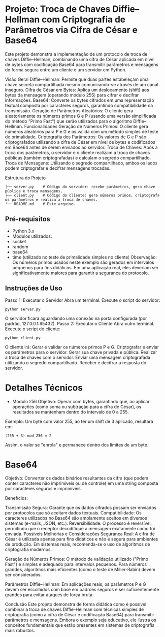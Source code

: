 # Projeto: Troca de Chaves Diffie–Hellman com Criptografia de Parâmetros via Cifra de César e Base64

Este projeto demonstra a implementação de um protocolo de troca de chaves Diffie–Hellman, combinando uma cifra de César aplicada em nível de bytes com codificação Base64 para transmitir parâmetros e mensagens de forma segura entre um cliente e um servidor em Python.

Visão Geral
Diffie–Hellman: Permite que duas partes estabeleçam uma chave secreta compartilhada mesmo comunicando-se através de um canal inseguro.
Cifra de César em Bytes: Aplica um deslocamento (shift) aos bytes da mensagem (operando módulo 256) para cifrar e decifrar informações.
Base64: Converte os bytes cifrados em uma representação textual composta por caracteres seguros, garantindo compatibilidade na transmissão.
Geração de Parâmetros Aleatórios: O cliente gera aleatoriamente os números primos G e P (usando uma versão simplificada do método "Primo Fast") que serão utilizados para o algoritmo Diffie–Hellman.
Funcionalidades
Geração de Números Primos: O cliente gera números aleatórios para P e G e os valida com um método simples de teste de primalidade.
Criptografia dos Parâmetros: Os valores de G e P são criptografados utilizando a cifra de César em nível de bytes e codificados em Base64 antes de serem enviados ao servidor.
Troca de Chaves: Após a troca dos parâmetros, o servidor e o cliente realizam a troca de chaves públicas (também criptografadas) e calculam o segredo compartilhado.
Troca de Mensagens: Utilizando o segredo compartilhado, ambos os lados podem criptografar e decifrar mensagens trocadas.

Estrutura do Projeto
```
├── server.py    # Código do servidor: recebe parâmetros, gera chave pública e troca mensagens.
├── client.py    # Código do cliente: gera números primos, criptografa os parâmetros e realiza a troca de chaves.
└── README.md    # Este arquivo.
```

## Pré-requisitos
- Python 3.x
- Módulos utilizados:
- socket
- random
- base64
- time (utilizado no teste de primalidade simples no cliente)
Observação: Os números primos usados neste exemplo são gerados em intervalos pequenos para fins didáticos. Em uma aplicação real, eles deveriam ser significativamente maiores para garantir a segurança do protocolo.

## Instruções de Uso
Passo 1: Executar o Servidor
Abra um terminal.
Execute o script do servidor:

```
python server.py
```
O servidor ficará aguardando uma conexão na porta configurada (por padrão, 127.0.0.1:65432).
Passo 2: Executar o Cliente
Abra outro terminal.
Execute o script do cliente:
```
python client.py
```
O cliente irá:
Gerar e validar os números primos P e G.
Criptografar e enviar os parâmetros para o servidor.
Gerar sua chave privada e pública.
Realizar a troca de chaves com o servidor.
Enviar uma mensagem criptografada utilizando o segredo compartilhado.
Receber e decifrar a resposta do servidor.
# Detalhes Técnicos
- Módulo 256
Objetivo:
Operar com bytes, garantindo que, ao aplicar operações (como soma ou subtração para a cifra de César), os resultados se mantenham dentro do intervalo de 0 a 255.

Exemplo:
Um byte com valor 255, ao ter um shift de 3 aplicado, resultará em:
```
(255 + 3) mod 256 = 2
```
Assim, o valor se "enrola" e permanece dentro dos limites de um byte.

# Base64
Objetivo:
Converter os dados binários resultantes da cifra (que podem conter caracteres não imprimíveis ou de controle) em uma string composta por caracteres seguros e imprimíveis.

Benefícios:

Transmissão Segura: Garante que os dados cifrados possam ser enviados por protocolos que só aceitam dados textuais.
Compatibilidade: Os caracteres utilizados no Base64 são amplamente aceitos em diversos sistemas (e-mails, JSON, etc.).
Reversibilidade: O processo é reversível, permitindo que o receptor decodifique a mensagem exatamente como foi enviada.
Possíveis Melhorias e Considerações
Segurança Real:
A cifra de César é utilizada apenas para fins didáticos e não é segura para ambientes de produção. Em sistemas reais, recomenda-se o uso de algoritmos de criptografia modernos.

Geração de Números Primos:
O método de validação utilizado ("Primo Fast") é simples e adequado para intervalos pequenos. Para números grandes, algoritmos mais eficientes (como o teste de Miller-Rabin) devem ser considerados.

Parâmetros Diffie–Hellman:
Em aplicações reais, os parâmetros P e G devem ser escolhidos com base em padrões seguros e ser suficientemente grandes para evitar ataques de força bruta.

Conclusão
Este projeto demonstra de forma didática como é possível combinar a troca de chaves Diffie–Hellman com técnicas simples de criptografia (como a cifra de César e codificação Base64) para transmitir parâmetros e mensagens. Embora o exemplo seja educativo, ele ilustra os conceitos fundamentais que estão presentes em sistemas de criptografia mais robustos.

